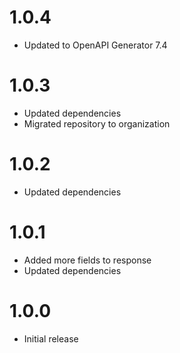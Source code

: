 # 1.0.4
* Updated to OpenAPI Generator 7.4

# 1.0.3
* Updated dependencies
* Migrated repository to organization

# 1.0.2
* Updated dependencies

# 1.0.1
* Added more fields to response
* Updated dependencies

# 1.0.0
* Initial release
